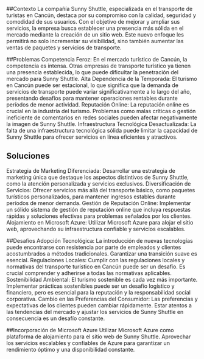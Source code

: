 ##Contexto 
La compañía Sunny Shuttle, especializada en el transporte de turistas en Cancún, destaca por su compromiso con la calidad, seguridad y comodidad de sus usuarios. Con el objetivo de mejorar y ampliar sus servicios, la empresa busca establecer una presencia más sólida en el mercado mediante la creación de un sitio web. Este nuevo enfoque les permitirá no solo incrementar su visibilidad, sino también aumentar las ventas de paquetes y servicios de transporte.

##Problemas
Competencia Feroz: En el mercado turístico de Cancún, la competencia es intensa. Otras empresas de transporte turístico ya tienen una presencia establecida, lo que puede dificultar la penetración del mercado para Sunny Shuttle.
Alta Dependencia de la Temporada: El turismo en Cancún puede ser estacional, lo que significa que la demanda de servicios de transporte puede variar significativamente a lo largo del año, presentando desafíos para mantener operaciones rentables durante períodos de menor actividad.
Reputación Online: La reputación online es crucial en la industria del turismo. Problemas como malas críticas o gestión ineficiente de comentarios en redes sociales pueden afectar negativamente la imagen de Sunny Shuttle.
Infraestructura Tecnológica Desactualizada: La falta de una infraestructura tecnológica sólida puede limitar la capacidad de Sunny Shuttle para ofrecer servicios en línea eficientes y atractivos.

##	Soluciones
Estrategia de Marketing Diferenciada: Desarrollar una estrategia de marketing única que destaque los aspectos distintivos de Sunny Shuttle, como la atención personalizada y servicios exclusivos.
Diversificación de Servicios: Ofrecer servicios más allá del transporte básico, como paquetes turísticos personalizados, para mantener ingresos estables durante períodos de menor demanda.
Gestión de Reputación Online: Implementar un sólido sistema de gestión de reputación online que incluya respuestas rápidas y soluciones efectivas para problemas señalados por los clientes.
Alojamiento en Microsoft Azure: Utilizar Microsoft Azure para alojar el sitio web, aprovechando su infraestructura confiable y servicios escalables.

##Desafíos
Adopción Tecnológica: La introducción de nuevas tecnologías puede encontrarse con resistencia por parte de empleados y clientes acostumbrados a métodos tradicionales. Garantizar una transición suave es esencial.
Regulaciones Locales: Cumplir con las regulaciones locales y normativas del transporte turístico en Cancún puede ser un desafío. Es crucial comprender y adherirse a todas las normativas aplicables.
Sostenibilidad Ambiental: El turismo sostenible es cada vez más importante. Implementar prácticas sostenibles puede ser un desafío logístico y financiero, pero es esencial para la reputación y la responsabilidad social corporativa.
Cambio en las Preferencias del Consumidor: Las preferencias y expectativas de los clientes pueden cambiar rápidamente. Estar atentos a las tendencias del mercado y ajustar los servicios de Sunny Shuttle en consecuencia es un desafío constante.

##Incorporación de Microsoft Azure
Utilizar Microsoft Azure como plataforma de alojamiento para el sitio web de Sunny Shuttle.
Aprovechar los servicios escalables y confiables de Azure para garantizar un rendimiento óptimo y una disponibilidad constante.
